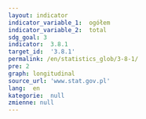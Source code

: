 ```yaml
---
layout: indicator
indicator_variable_1:  ogółem
indicator_variable_2:  total
sdg_goal: 3
indicator:  3.8.1
target_id:  '3.8.1'
permalink: /en/statistics_glob/3-8-1/
pre: 2
graph: longitudinal
source_url: 'www.stat.gov.pl'
lang:  en
kategorie:  null
zmienne: null
---
```

